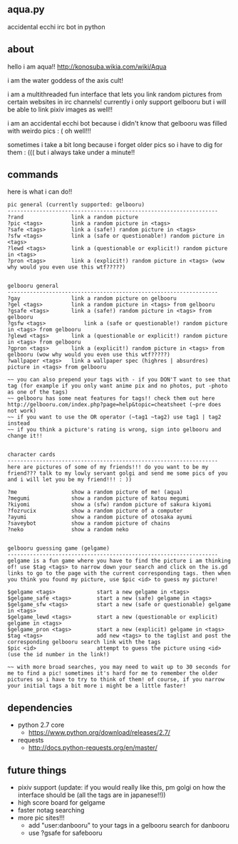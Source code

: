 aqua.py
-----------------------
accidental ecchi irc bot in python

about
-----------------------
hello i am aqua!! http://konosuba.wikia.com/wiki/Aqua

i am the water goddess of the axis cult!

i am a multithreaded fun interface that lets you link random pictures from certain websites in irc channels! currently i only support gelbooru but i will be able to link pixiv images as well!!

i am an accidental ecchi bot because i didn't know that gelbooru was filled with weirdo pics : ( oh well!!!

sometimes i take a bit long because i forget older pics so i have to dig for them : ((( but i always take under a minute!!

commands
-----------------------
here is what i can do!!

	pic general (currently supported: gelbooru)
	------------------------------------------------------------------
	?rand				link a random picture	
	?pic <tags> 		link a random picture in <tags>
	?safe <tags>		link a (safe!) random picture in <tags>
	?sfw <tags>			link a (safe or questionable!) random picture in <tags>
	?lewd <tags>		link a (questionable or explicit!) random picture in <tags>
	?pron <tags>		link a (explicit!) random picture in <tags> (wow why would you even use this wtf?????)
			
			
	gelbooru general
	------------------------------------------------------------------
	?gay 				link a random picture on gelbooru
	?gel <tags> 		link a random picture in <tags> from gelbooru
	?gsafe <tags>		link a (safe!) random picture in <tags> from gelbooru
	?gsfw <tags>			link a (safe or questionable!) random picture in <tags> from gelbooru
	?glewd <tags>		link a (questionable or explicit!) random picture in <tags> from gelbooru
	?gpron <tags>		link a (explicit!) random picture in <tags> from gelbooru (wow why would you even use this wtf?????)
	?wallpaper <tags>	link a wallpaper spec (highres | absurdres) picture in <tags> from gelbooru
	
	~~ you can also prepend your tags with - if you DON'T want to see that tag (for example if you only want anime pix and no photos, put -photo as one of the tags)
	~~ gelbooru has some neat features for tags!! check them out here http://gelbooru.com/index.php?page=help&topic=cheatsheet (~pre does not work)
	~~ if you want to use the OR operator (~tag1 ~tag2) use tag1 | tag2 instead
	~~ if you think a picture's rating is wrong, sign into gelbooru and change it!!
	
	
	character cards
	------------------------------------------------------------------
	here are pictures of some of my friends!!! do you want to be my friend??? talk to my lowly servant golgi and send me some pics of you and i will let you be my friend!!! : ))
	
	?me					show a random picture of me! (aqua)
	?megumi				show a random picture of katou megumi
	?kiyomi				show a (sfw) random picture of sakura kiyomi
	?fozrucix			show a random picture of a computer
	?ayumi				show a random picture of otosaka ayumi
	?saveybot			show a random picture of chains
	?neko				show a random neko
	
	
	gelbooru guessing game (gelgame)
	------------------------------------------------------------------
	gelgame is a fun game where you have to find the picture i am thinking of! use $tag <tags> to narrow down your search and click on the is.gd links to go to the page with the current corresponding tags. then when you think you found my picture, use $pic <id> to guess my picture!
	
	$gelgame <tags>				start a new gelgame in <tags>
	$gelgame_safe <tags>		start a new (safe) gelgame in <tags>
	$gelgame_sfw <tags>			start a new (safe or questionable) gelgame in <tags>
	$gelgame_lewd <tags>		start a new (questionable or explicit) gelgame in <tags>
	$gelgame_pron <tags>		start a new (explicit) gelgame in <tags>
	$tag <tags>					add new <tags> to the taglist and post the corresponding gelbooru search link with the tags
	$pic <id>					attempt to guess the picture using <id> (use the id number in the link!)
	
	~~ with more broad searches, you may need to wait up to 30 seconds for me to find a pic! sometimes it's hard for me to remember the older pictures so i have to try to think of them! of course, if you narrow your initial tags a bit more i might be a little faster!
	
	
dependencies
------------------
- python 2.7 core
	- https://www.python.org/download/releases/2.7/
- requests 
	- http://docs.python-requests.org/en/master/

	
future things
------------------
- pixiv support (update: if you would really like this, pm golgi on how the interface should be (all the tags are in japanese!!))
- high score board for gelgame
- faster notag searching
- more pic sites!!!
	- add "user:danbooru" to your tags in a gelbooru search for danbooru	
	- use ?gsafe for safebooru